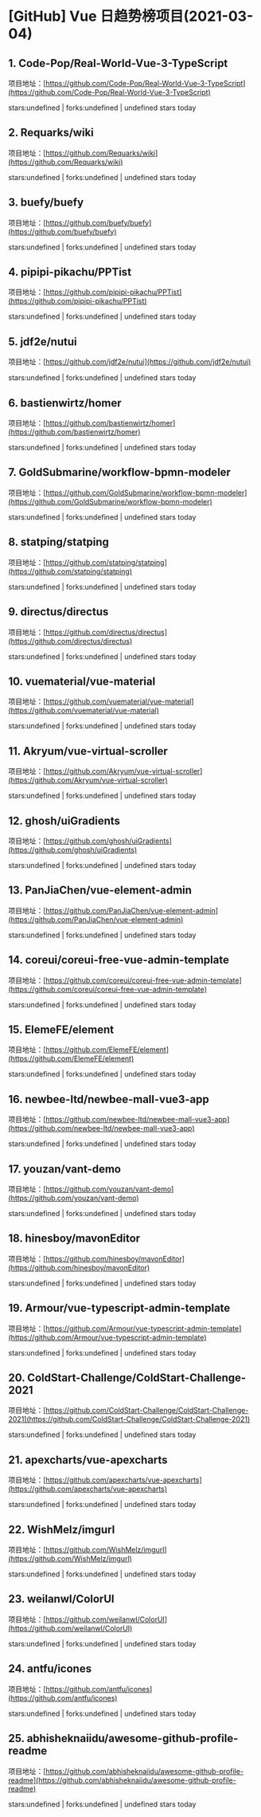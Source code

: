 # [GitHub] Vue 日趋势榜项目(2021-03-04)

## 1. Code-Pop/Real-World-Vue-3-TypeScript 

项目地址：[https://github.com/Code-Pop/Real-World-Vue-3-TypeScript](https://github.com/Code-Pop/Real-World-Vue-3-TypeScript)

stars:undefined | forks:undefined | undefined stars today 



## 2. Requarks/wiki 

项目地址：[https://github.com/Requarks/wiki](https://github.com/Requarks/wiki)

stars:undefined | forks:undefined | undefined stars today 



## 3. buefy/buefy 

项目地址：[https://github.com/buefy/buefy](https://github.com/buefy/buefy)

stars:undefined | forks:undefined | undefined stars today 



## 4. pipipi-pikachu/PPTist 

项目地址：[https://github.com/pipipi-pikachu/PPTist](https://github.com/pipipi-pikachu/PPTist)

stars:undefined | forks:undefined | undefined stars today 



## 5. jdf2e/nutui 

项目地址：[https://github.com/jdf2e/nutui](https://github.com/jdf2e/nutui)

stars:undefined | forks:undefined | undefined stars today 



## 6. bastienwirtz/homer 

项目地址：[https://github.com/bastienwirtz/homer](https://github.com/bastienwirtz/homer)

stars:undefined | forks:undefined | undefined stars today 



## 7. GoldSubmarine/workflow-bpmn-modeler 

项目地址：[https://github.com/GoldSubmarine/workflow-bpmn-modeler](https://github.com/GoldSubmarine/workflow-bpmn-modeler)

stars:undefined | forks:undefined | undefined stars today 



## 8. statping/statping 

项目地址：[https://github.com/statping/statping](https://github.com/statping/statping)

stars:undefined | forks:undefined | undefined stars today 



## 9. directus/directus 

项目地址：[https://github.com/directus/directus](https://github.com/directus/directus)

stars:undefined | forks:undefined | undefined stars today 



## 10. vuematerial/vue-material 

项目地址：[https://github.com/vuematerial/vue-material](https://github.com/vuematerial/vue-material)

stars:undefined | forks:undefined | undefined stars today 



## 11. Akryum/vue-virtual-scroller 

项目地址：[https://github.com/Akryum/vue-virtual-scroller](https://github.com/Akryum/vue-virtual-scroller)

stars:undefined | forks:undefined | undefined stars today 



## 12. ghosh/uiGradients 

项目地址：[https://github.com/ghosh/uiGradients](https://github.com/ghosh/uiGradients)

stars:undefined | forks:undefined | undefined stars today 



## 13. PanJiaChen/vue-element-admin 

项目地址：[https://github.com/PanJiaChen/vue-element-admin](https://github.com/PanJiaChen/vue-element-admin)

stars:undefined | forks:undefined | undefined stars today 



## 14. coreui/coreui-free-vue-admin-template 

项目地址：[https://github.com/coreui/coreui-free-vue-admin-template](https://github.com/coreui/coreui-free-vue-admin-template)

stars:undefined | forks:undefined | undefined stars today 



## 15. ElemeFE/element 

项目地址：[https://github.com/ElemeFE/element](https://github.com/ElemeFE/element)

stars:undefined | forks:undefined | undefined stars today 



## 16. newbee-ltd/newbee-mall-vue3-app 

项目地址：[https://github.com/newbee-ltd/newbee-mall-vue3-app](https://github.com/newbee-ltd/newbee-mall-vue3-app)

stars:undefined | forks:undefined | undefined stars today 



## 17. youzan/vant-demo 

项目地址：[https://github.com/youzan/vant-demo](https://github.com/youzan/vant-demo)

stars:undefined | forks:undefined | undefined stars today 



## 18. hinesboy/mavonEditor 

项目地址：[https://github.com/hinesboy/mavonEditor](https://github.com/hinesboy/mavonEditor)

stars:undefined | forks:undefined | undefined stars today 



## 19. Armour/vue-typescript-admin-template 

项目地址：[https://github.com/Armour/vue-typescript-admin-template](https://github.com/Armour/vue-typescript-admin-template)

stars:undefined | forks:undefined | undefined stars today 



## 20. ColdStart-Challenge/ColdStart-Challenge-2021 

项目地址：[https://github.com/ColdStart-Challenge/ColdStart-Challenge-2021](https://github.com/ColdStart-Challenge/ColdStart-Challenge-2021)

stars:undefined | forks:undefined | undefined stars today 



## 21. apexcharts/vue-apexcharts 

项目地址：[https://github.com/apexcharts/vue-apexcharts](https://github.com/apexcharts/vue-apexcharts)

stars:undefined | forks:undefined | undefined stars today 



## 22. WishMelz/imgurl 

项目地址：[https://github.com/WishMelz/imgurl](https://github.com/WishMelz/imgurl)

stars:undefined | forks:undefined | undefined stars today 



## 23. weilanwl/ColorUI 

项目地址：[https://github.com/weilanwl/ColorUI](https://github.com/weilanwl/ColorUI)

stars:undefined | forks:undefined | undefined stars today 



## 24. antfu/icones 

项目地址：[https://github.com/antfu/icones](https://github.com/antfu/icones)

stars:undefined | forks:undefined | undefined stars today 



## 25. abhisheknaiidu/awesome-github-profile-readme 

项目地址：[https://github.com/abhisheknaiidu/awesome-github-profile-readme](https://github.com/abhisheknaiidu/awesome-github-profile-readme)

stars:undefined | forks:undefined | undefined stars today 



